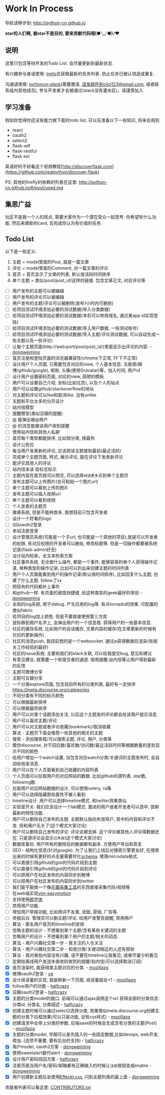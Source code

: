 Work In Process
==

导航请移步到: http://python-cn.github.io

**star的人们啊, 被star不是目的, 要来贡献代码哦(●'◡'●)ﾉ♥**

说明
--

这里只包含等待开发的Todo List. 会尽量更新到最新状态.

有兴趣参与者请使用: [trello](https://trello.com/b/JM2OEXPA/firefly)去获取最新的任务列表. 防止任务已被认领造成重复.

沟通请使用: [pythoncn-slack](https://pythoncn.slack.com)(需要邀请, 请发邮件到ciici123@gmail.com, 或者联系组内其他成员),
参与开发者才会被通过(slack没有灌水区)，请谨慎加入

## 学习准备

假如你觉得你还没有能力做下面的todo list, 可以先准备以下一些知识, 将来会用到

- react
- oauth2
- select2
- flask-wtf
- flask-restful
- flask ext

英语好的不妨看这个视频教程[http://discoverflask.com](https://github.com/realpython/discover-flask)

PS: 其他的firefly的依赖的列表在这里: http://python-cn.github.io/#/post/used.md

## 集思广益

社区不是我一个人的观点, 需要大家作为一个潜在受众一起思考: 你希望有什么功能. 然后来建新的card, 去完成你认为有价值的任务.

## Todo List

以下是一些定义:

1. 主题 = model里面的Post, 就是一篇文章
2. 评论 = model里面的Comment, 对一篇文章的评论
3. 首页 = 首页显示了文章的列表, 默认按活跃时间排序
4. 单个主题 = 类似/post/post_id/这样的链接. 包含文章正文, 对应评论等

- [ ] 用户发布的主题可以被编辑
- [ ] 用户发布的评论可以被编辑
- [ ] 用户发布的主题/评论可以被删除(发布1小时内可删除)
- [ ] 给项目测试环境添加必要的测试数据(导入分类数据)
- [ ] 给项目测试环境添加必要的测试数据(本机可以修改域名, 通过某app id实现登陆)
- [ ] 给项目测试环境添加必要的测试数据(导入用户数据, 一些测试账号)
- [ ] 给项目测试环境添加必要的测试数据(导入主题/评论测试数据, 可以自动生成一些主题以及一些评论)
- [ ] 让每个主题页面(http://web:port/post/post_id/)里面显示出评论的内容. - [dongweiming]
- [ ] 首页注册和登陆页面的浏览器兼容性(chrome下正常, FF下不正常)
- [ ] 设计用户个人页面, 只需要包含对应的view, 个人基本信息: 注册源(微博/github/google), 昵称, 头像(使用Gravatar)等，加入时间, 用户id
- [ ] 设计用户设置密码页面, 对应的view, 简陋的模板
- [ ] 用户可以设置自己介绍, 坐标(比如北京), 以及个人的站点
- [ ] 用户可以设置github/stackoverflow的地址
- [ ] 对主题和评论可以like和取消like. 没有unlike
- [ ] 主题和平台太多的分页设计
- [ ] 站内信模型
- [ ] 提醒模型(类似豆瓣的提醒)
- [ ] @ 能弹出被@用户
- [ ] @ 的消息能被该用户收到提醒
- [ ] 使用站内信和其他人私聊
- [ ] 首页每个类型都能排序, 比如按分类, 按最热
- [ ] 设计公告位
- [ ] 每当用户发表新的评论, 应该把该主题提到最前(最近活跃)
- [ ] 完成单个主题页面, 样式, 展示评论, 能在评论下发表新评论
- [ ] 能评论其他人的评论
- [ ] 站内信未读 给标志标示
- [ ] 主题内容在首页就可以预览, 可以选择`阅读更多`点到单个主题页
- [ ] 发布主题可以上传图片(也可粘贴一个图片url)
- [ ] 单个主题可以看到上传的图片
- [ ] 发布主题可以插入视频url
- [ ] 单个主题可以看到视频
- [ ] 个人发表的主题页
- [ ] 徽章系统, 但是不能种类多, 我想目前只包含开发者
- [ ] 设计一个好看的logo
- [ ] QQoauth2登录
- [ ] 本站注册登录
- [ ] 设计管理员系统(可能是一个子url, 也可能是一个其他的项目),就是可以开发者的权限, 有对应权限的开发者可以删帖, 修改标题等. 但是一切操作都要被系统记录(flask-admin好丑)
- [ ] 设计站内检索，全文本检索方案
- [ ] 社区事件系统, 无论做什么操作, 都是一个事件, 能够容易的单个人获得操作记录, 单种类型的操作记录, 比如可以列出来创建主题的时间列表
- [ ] 用户个人页面能看到用户的操作记录(默认按时间排序), 比如回复什么主题, 创建了什么主题. follow了xx
- [ ] 把现有的代码都补上事件
- [ ] 和github一样. 有页面的键盘快捷键, 给这种类型的geek最好的体验 - [dongweiming]
- [ ] 全局的log系统, 用于debug. 产生应用的log等. 有点tornado的效果. 可配置的 类似fabric
- [ ] 给项目的log加上颜色. 但是不要直接使用第三方库
- [ ] 鼠标移到用户名字上, 会弹出用户的一个信息框. 获得用户的一些基本信息.
- [ ] 社区的缓存系统. 比如用户的会话缓存, 文章内容的缓存(在文章更新的时候有对应的更新操作)
- [ ] 社区的消息push, 我目前想的是一个websocket. 通过js获得数据后渲染(有相关工作经验的最好)
- [ ] 社区的issue系统. 主要和我们的slack关联, 可以给我提交bug, 意见和建议
- [ ] 有意见建议, 就需要一个和提交者的通道. 借用提醒,站内信等让用户得到最新的反馈
- [ ] 主题可微博分享
- [ ] 主题可豆瓣分享
- [ ] 一个分类explore页面, 包含目前所有的分类列表, 最好有一定排序 https://meta.discourse.org/categories
- [ ] 不同分类有不同的标示颜色
- [ ] 可以根据最新排序
- [ ] 可以根据最热排序
- [ ] 用户可以对某个话题添加关注, 以后这个主题发的评论都会给该用户提示消息
- [ ] 用户可以喜欢主题/评论
- [ ] 用户可以对主题或者评论收藏(bookmark)/取消收藏
- [ ] 算法 - 主题页下面会推荐一些其他的相关的主题
- [ ] 搜索 - 添加搜索框/可以搜索主题, 评论, 用户, 分类等
- [ ] 模仿discourse, 对于回应数/喜欢数/访问数/最近活跃时间等根据数量的差别显示不同的颜色
- [ ] 给用户增加一个watch设置, 当包含对应watch分类/关键词的主题发布时, 会自动给他发消息.
- [ ] 用户可以在个人页面看到自己收藏的内容列表
- [ ] 个人页面可以拉取用户的对应网站的数据. 比如github的源列表, star数, following数.
- [ ] 拉取用户对应网站数据的设计, 可以使用celery, rq等.
- [ ] 用户可以选择隐藏那些属性不被人看到
- [ ] timeline设计. 用户可以选择timeline模式. 和twitter效果类似.
- [ ] 实验室开关. 我们应该设计一个lab模式. 激进的用户或者开发者可以选中, 尝鲜最新的特性功能.
- [ ] 用户可以删除自己发布的主题. 主题默认指向失效用户, 其中的内容和评论不变. 但和用户无关了(这个模式大家讨论)
- [ ] 用户可以删除自己发布的评论. 评论会被去掉. 这个评论被其他人评论得数据还在. 只是源评论会显示`已失效`(这个模式大家讨论)
- [ ] 数据库备份. 用户所有的删除后的数据都有副本. 方便用户导出和恢复.
- [ ] SEO - 结构化信息(针对google). 为了让我们上线后对搜索引擎更友好, 在搜索出来的时候有更好的点击量需要优化[schema](http://schema.org/Article). 使用microdata格式.
- [ ] 可以直接引用github的gist的代码片段到主题
- [ ] 可以直接引用github的gist的代码片段到评论
- [ ] 可以把用户在社区发布的内容同步到微博
- [ ] 可以把用户在社区发布的内容同步到twitter
- [ ] 我们能不能做一个像[花瓣采集工具](http://huaban.com/about/goodies/)的东西直接采集代码/视频等
- [ ] 在web端实现[vim-easymotion](https://github.com/Lokaltog/vim-easymotion)
- [ ] 支持使用[颜字体](https://github.com/turingou/o3o)
- [ ] 禁用用户功能.
- [ ] 增加用户举报功能, 比如用词不友善, 诋毁, 营销, 广告等.
- [ ] 举报后台. 管理员可以删主题/评论. 给用户发警告提醒, 禁用用户
- [ ] 算法 - 匿名用户首页的timeline的安排
- [ ] 忽略主题的设计 - 不想看到某个主题/含有某些关键词的主题
- [ ] 忽略用户的设计 - 不想看到某个用户的主题/相关的动态.
- [ ] 算法 - 用户兴趣社交第一步 - 我关注的人也关注
- [ ] 算法 - 用户兴趣社交第二步 - 和我分类/关键词相近的人还有那些
- [ ] 算法 - 我对某些内容没有兴趣, 请不要在timeline让我看见, 或者尽量少的看见
- [ ] 定期给离线用户发送未查收的收到的提醒/站内信(可以选择取消订阅)
- [x] 首页渲染时, 能获得某主题对应的分类. - [mozillazg]
- [x] 微博oauth2登录 - [ce]
- [x] 设计阅读量的实现, 就是刷新一下页面, 阅读量就会+1 - [mozillazg]
- [x] follow用户的功能 - [halfcrazy]
- [x] 豆瓣oauth2登录 - [halfcrazy]
- [x] 主题的分类model的接口. 前端可以通过ajax调用这个url 获得全部的分类信息: 分类id, 分类名, 分类描述 - [halfcrazy]
- [x] 创建主题时候可以通过select2选择分类, 效果类似meta.discourse.org创建主题的分类下拉框效果(可以只是功能, 没有css样式) - [mozillazg]
- [x] 创建请求中会带上分类的参数, 后端save的时候会生成含有分类的主题(Post) - [mozillazg]
- [x] 主题的分类model, 早期可以是先插入的一些固定数据,比如devops, web开发, 爬虫..(选项不重要, 要有后台的支持) - [halfcrazy]
- [x] 用户model, oauth2方案 - [dongweiming]
- [x] 使用sweetalert替代alert - [dongweiming]
- [x] 设计用户密码找回方案 - [halfcrazy]
- [x] 注册页面当用户名/密码/邮箱都有正确输入的时候让`注册`按钮变成enable - [dongweiming]
- [x] 用户创建新主题后会使用[Effeckt.css](https://github.com/h5bp/Effeckt.css), 闪到主题列表的最上面 - [dongweiming]

贡献者列表可以看这里: [CONTRIBUTORS.txt](https://github.com/python-cn/firefly/blob/master/CONTRIBUTORS.txt)

[dongweiming]: https://github.com/dongweiming
[halfcrazy]: https://github.com/halfcrazy
[mozillazg]: https://github.com/mozillazg
[ce]: https://github.com/zbing3
